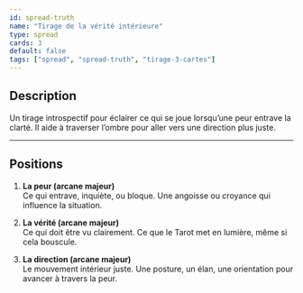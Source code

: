 ```yaml
---
id: spread-truth
name: "Tirage de la vérité intérieure"
type: spread
cards: 3
default: false
tags: ["spread", "spread-truth", "tirage-3-cartes"]
---
```


## Description

Un tirage introspectif pour éclairer ce qui se joue lorsqu’une peur entrave la clarté. Il aide à traverser l’ombre pour aller vers une direction plus juste.

---

## Positions

1. **La peur (arcane majeur)**  
Ce qui entrave, inquiète, ou bloque. Une angoisse ou croyance qui influence la situation.

2. **La vérité (arcane majeur)**  
Ce qui doit être vu clairement. Ce que le Tarot met en lumière, même si cela bouscule.

3. **La direction (arcane majeur)**  
Le mouvement intérieur juste. Une posture, un élan, une orientation pour avancer à travers la peur.
